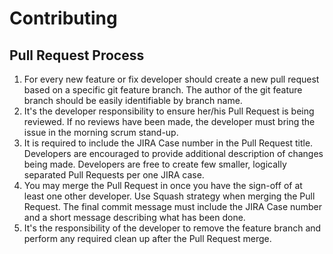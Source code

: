# Contributing

## Pull Request Process

1. For every new feature or fix developer should create a new pull request based on a specific git 
   feature branch. The author of the git feature branch should be easily identifiable by branch name.   
2. It's the developer responsibility to ensure her/his Pull Request is being reviewed. 
   If no reviews have been made, the developer must bring the issue in the morning scrum stand-up.  
3. It is required to include the JIRA Case number in the Pull Request title. 
   Developers are encouraged to provide additional description of changes being made.
   Developers are free to create few smaller, logically separated Pull Requests per one JIRA case.  
4. You may merge the Pull Request in once you have the sign-off of at least one other developer. 
   Use Squash strategy when merging the Pull Request. The final commit message must include
   the JIRA Case number and a short message describing what has been done.
5. It's the responsibility of the developer to remove the feature branch and perform any required
   clean up after the Pull Request merge. 


